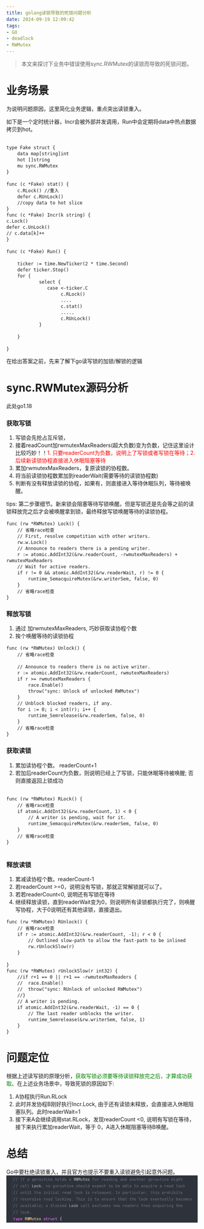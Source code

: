 ```yaml
---
title: golang读锁导致的死锁问题分析
date: 2024-09-19 12:09:42
tags:
- GO
- deadlock
- RWMutex
---
```


> 本文来探讨下业务中错误使用sync.RWMutex的读锁而导致的死锁问题。
<!-- more -->

# 业务场景
为说明问题原因，这里简化业务逻辑，重点突出读锁重入。

如下是一个定时统计器，Incr会被外部并发调用，Run中会定期将data中热点数据拷贝到hot。
```golang

type Fake struct {
	data map[string]int
	hot []string
	mu sync.RWMutex
}

func (c *Fake) stat() {
	c.RLock() //重入
	defer c.RUnLock()
	//copy data to hot slice
}
func (c *Fake) Incr(k string) {
c.Lock()
defer c.UnLock()
// c.data[k]++
}

func (c *Fake) Run() {
	
	ticker := time.NewTicker(2 * time.Second)
	defer ticker.Stop()
	for {
	    	select {
			   case <-ticker.C
                    c.RLock()
			        ....
                    c.stat()
                    .....
                    c.RUnLock()
			}
		
    }
	
}
```
在给出答案之前，先来了解下go读写锁的加锁/解锁的逻辑
# sync.RWMutex源码分析
此处go1.18

### 获取写锁
1. 写锁会先抢占互斥锁，
2. 接着readCount加rwmutexMaxReaders(超大负数)变为负数，记住这里设计比较巧妙！！<font color="red">1. 只要readerCount为负数，说明上了写锁或者写锁在等待；2. 后续新读锁协程直接进入休眠阻塞等待</font>
3. 累加rwmutexMaxReaders，复原读锁的协程数。
4. 将当前读锁协程数累加到readerWait(需要等待的读锁协程数)
5. 判断有没有释放读锁的协程，如果有，则直接进入等待休眠队列，等待被唤醒。

tips:
第二步骤细节。新来锁会阻塞等待写锁唤醒。但是写锁还是先会等之前的读锁释放完之后才会被唤醒拿到锁，最终释放写锁唤醒等待的读锁协程。
```golang
func (rw *RWMutex) Lock() {
	// 省略race检查
	// First, resolve competition with other writers.
	rw.w.Lock()
	// Announce to readers there is a pending writer.
	r := atomic.AddInt32(&rw.readerCount, -rwmutexMaxReaders) + rwmutexMaxReaders
	// Wait for active readers.
	if r != 0 && atomic.AddInt32(&rw.readerWait, r) != 0 {
		runtime_SemacquireMutex(&rw.writerSem, false, 0)
	}
    // 省略race检查
}
```
### 释放写锁
1. 通过 加rwmutexMaxReaders, 巧妙获取读协程个数
2. 挨个唤醒等待的读锁协程
```golang
func (rw *RWMutex) Unlock() {
	// 省略race检查

	// Announce to readers there is no active writer.
	r := atomic.AddInt32(&rw.readerCount, rwmutexMaxReaders)
	if r >= rwmutexMaxReaders {
		race.Enable()
		throw("sync: Unlock of unlocked RWMutex")
	}
	// Unblock blocked readers, if any.
	for i := 0; i < int(r); i++ {
		runtime_Semrelease(&rw.readerSem, false, 0)
	}
    // 省略race检查
}

```

### 获取读锁
1. 累加读协程个数。 readerCount+1
2. 若加后readerCount为负数，则说明已经上了写锁，只能休眠等待被唤醒; 否则直接返回上锁成功
```golang

func (rw *RWMutex) RLock() {
    // 省略race检查
	if atomic.AddInt32(&rw.readerCount, 1) < 0 {
		// A writer is pending, wait for it.
		runtime_SemacquireMutex(&rw.readerSem, false, 0)
	}
    // 省略race检查
}


```
### 释放读锁
1. 累减读协程个数。readerCount-1
2. 若readerCount >=0，说明没有写锁，那就正常解锁就可以了。
3. 若若readerCount<0, 说明还有写锁在等待 
4. 继续释放读锁，直到readerWait变为0，则说明所有读锁都执行完了，则唤醒写协程，大于0说明还有其他读锁，直接退出。
```golang
func (rw *RWMutex) RUnlock() {
	// 省略race检查
	if r := atomic.AddInt32(&rw.readerCount, -1); r < 0 {
		// Outlined slow-path to allow the fast-path to be inlined
		rw.rUnlockSlow(r)
	}

}
func (rw *RWMutex) rUnlockSlow(r int32) {
	//if r+1 == 0 || r+1 == -rwmutexMaxReaders {
	//	race.Enable()
	//	throw("sync: RUnlock of unlocked RWMutex")
	//}
	// A writer is pending.
	if atomic.AddInt32(&rw.readerWait, -1) == 0 {
		// The last reader unblocks the writer.
		runtime_Semrelease(&rw.writerSem, false, 1)
	}
}

```

# 问题定位

根据上述读写锁的原理分析，<font color="green">获取写锁必须要等待读锁释放完之后，才算成功获取。</font>在上述业务场景中，导致死锁的原因如下:

1. A协程执行Run.RLock
2. 此时并发协程B刚好执行Incr.Lock, 由于还有读锁未释放，会直接进入休眠阻塞队列。此时readerWait=1
3. 接下来A会继续调用stat.RLock，发现readerCount <0, 说明有写锁在等待，接下来执行累加readerWait，等于 0，A进入休眠阻塞等待B唤醒。


# 总结
Go中要杜绝读锁重入，并且官方也提示不要重入读锁避免引起意外问题。
![avoid_rlock_reentrant](/images/avoid_rlock_reentrant.png)